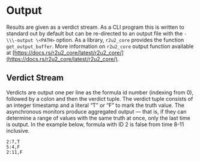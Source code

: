 # Output

Results are given as a verdict stream. 
As a CLI program this is written to standard out by default but can be re-directed to an output file with the `-\\\-output \<PATH>` option.
As a library, `r2u2_core` provides the function `get_output_buffer`. More information on `r2u2_core` output function available at [https://docs.rs/r2u2_core/latest/r2u2_core/](https://docs.rs/r2u2_core/latest/r2u2_core/).

## Verdict Stream

Verdicts are output one per line as the formula id number (indexing from 0), followed by a colon and then the verdict tuple. The verdict tuple consists of an integer timestamp and a literal “T” or “F” to mark the truth value. The asynchronous monitors produce aggregated output — that is, if they can determine a range of values with the same truth at once, only the last time is output. In the example below, formula with ID 2 is false from time 8-11 inclusive.

```
2:7,T
5:4,F
2:11,F
```